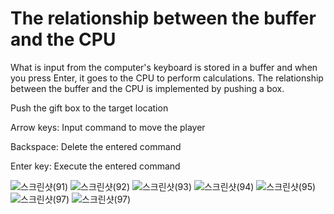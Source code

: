 # The relationship between the buffer and the CPU

What is input from the computer's keyboard is stored in a buffer and when you press Enter, it goes to the CPU to perform calculations. The relationship between the buffer and the CPU is implemented by pushing a box.

Push the gift box to the target location

Arrow keys: Input command to move the player

Backspace: Delete the entered command

Enter key: Execute the entered command

![스크린샷(91)](https://github.com/namgisung/The-relationship-between-the-buffer-and-the-CPU/assets/109130108/716b4bfc-bca6-42df-a064-8c74c183e218)
![스크린샷(92)](https://github.com/namgisung/The-relationship-between-the-buffer-and-the-CPU/assets/109130108/31b44360-b062-48be-8a6a-9b185670d219)
![스크린샷(93)](https://github.com/namgisung/The-relationship-between-the-buffer-and-the-CPU/assets/109130108/acb2e16f-bc8b-419e-a171-b8bf5178006b)
![스크린샷(94)](https://github.com/namgisung/The-relationship-between-the-buffer-and-the-CPU/assets/109130108/4058a110-e7c7-4ba1-9d98-229138a25592)
![스크린샷(95)](https://github.com/namgisung/The-relationship-between-the-buffer-and-the-CPU/assets/109130108/63384507-f28e-4df7-892a-ba220b6ffc38)
![스크린샷(97)](https://github.com/namgisung/The-relationship-between-the-buffer-and-the-CPU/assets/109130108/73fb5a87-6b69-40f5-a6b4-2965e719a801)
![스크린샷(97)](https://github.com/namgisung/The-relationship-between-the-buffer-and-the-CPU/assets/109130108/75d9417c-df94-45f3-90a9-b4e1c947b150)
